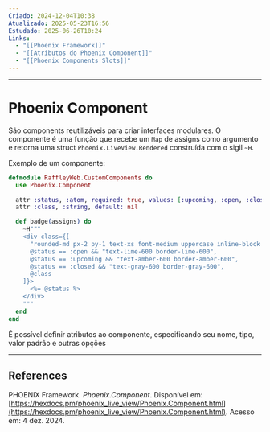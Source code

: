 ```yaml
---
Criado: 2024-12-04T10:38
Atualizado: 2025-05-23T16:56
Estudado: 2025-06-26T10:24
Links:
  - "[[Phoenix Framework]]"
  - "[[Atributos do Phoenix Component]]"
  - "[[Phoenix Components Slots]]"
---
```

---
# Phoenix Component

São components reutilizáveis para criar interfaces modulares. O componente é uma função que recebe um `Map` de assigns como argumento e retorna uma struct `Phoenix.LiveView.Rendered` construída com o sigil `~H`.

Exemplo de um componente:

```elixir
defmodule RaffleyWeb.CustomComponents do
  use Phoenix.Component

  attr :status, :atom, required: true, values: [:upcoming, :open, :close]
  attr :class, :string, default: nil

  def badge(assigns) do
    ~H"""
    <div class={[
      "rounded-md px-2 py-1 text-xs font-medium uppercase inline-block border",
      @status == :open && "text-lime-600 border-lime-600",
      @status == :upcoming && "text-amber-600 border-amber-600",
      @status == :closed && "text-gray-600 border-gray-600",
      @class
    ]}>
      <%= @status %>
    </div>
    """
  end
end
```

É possível definir atributos ao componente, especificando seu nome, tipo, valor padrão e outras opções

---
## References

PHOENIX Framework. _Phoenix.Component_. Disponível em: [https://hexdocs.pm/phoenix_live_view/Phoenix.Component.html](https://hexdocs.pm/phoenix_live_view/Phoenix.Component.html). Acesso em: 4 dez. 2024.